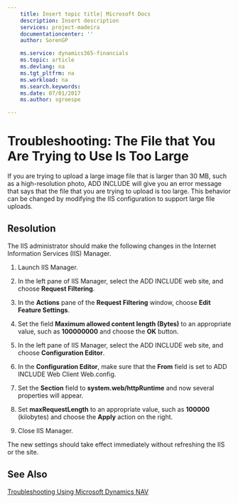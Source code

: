 ```yaml
---
    title: Insert topic title| Microsoft Docs
    description: Insert description
    services: project-madeira
    documentationcenter: ''
    author: SorenGP

    ms.service: dynamics365-financials
    ms.topic: article
    ms.devlang: na
    ms.tgt_pltfrm: na
    ms.workload: na
    ms.search.keywords:
    ms.date: 07/01/2017
    ms.author: sgroespe

---
```

# Troubleshooting: The File that You Are Trying to Use Is Too Large
If you are trying to upload a large image file that is larger than 30 MB, such as a high-resolution photo, ADD INCLUDE<!--[!INCLUDE[navnow](../../includes/navnow_md.md)]--> will give you an error message that says that the file that you are trying to upload is too large. This behavior can be changed by modifying the IIS configuration to support large file uploads.  
  
## Resolution  
 The IIS administrator should make the following changes in the Internet Information Services \(IIS\) Manager.  
  
1.  Launch IIS Manager.  
  
2.  In the left pane of IIS Manager, select the ADD INCLUDE<!--[!INCLUDE[navnow](../../includes/navnow_md.md)]--> web site, and choose **Request Filtering**.  
  
3.  In the **Actions** pane of the **Request Filtering** window, choose **Edit Feature Settings**.  
  
4.  Set the field **Maximum allowed content length \(Bytes\)** to an appropriate value, such as **100000000** and choose the **OK** button.  
  
5.  In the left pane of IIS Manager, select the ADD INCLUDE<!--[!INCLUDE[navnow](../../includes/navnow_md.md)]--> web site, and choose **Configuration Editor**.  
  
6.  In the **Configuration Editor**, make sure that the **From** field is set to ADD INCLUDE<!--[!INCLUDE[navnowlong](../../includes/navnowlong_md.md)]--> Web Client Web.config.  
  
7.  Set the **Section** field to **system.web\/httpRuntime** and now several properties will appear.  
  
8.  Set **maxRequestLength** to an appropriate value, such as **100000** \(kilobytes\) and choose the **Apply** action on the right.  
  
9. Close IIS Manager.  
  
 The new settings should take effect immediately without refreshing the IIS or the site.  
  
## See Also  
 [Troubleshooting Using Microsoft Dynamics NAV](../troubleshooting-using-microsoft-dynamics-nav.md)